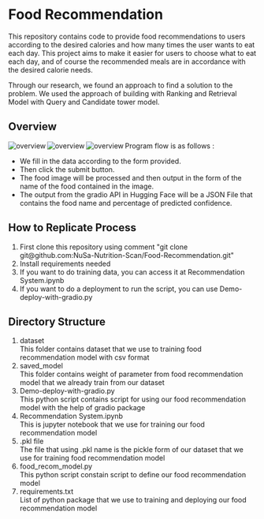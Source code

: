 <h1>Food Recommendation</h1>
<p>
This repository contains code to provide food recommendations to users according to the desired calories and how many times the user wants to eat each day. This project aims to make it easier for users to choose what to eat each day, and of course the recommended meals are in accordance with the desired calorie needs.

Through our research, we found an approach to find a solution to the problem. We used the approach of building with Ranking and Retrieval Model with Query and Candidate tower model.
</p>

<h2>Overview</h2>
<p><img align="left" src="https://github.com/NuSa-Nutrition-Scan/Food-Classification/assets/89970736/0f9630f5-2a0e-4a86-841b-afb2b78ba795" alt="overview" /></p>
<p><img align="left" src="https://github.com/NuSa-Nutrition-Scan/Food-Classification/assets/89970736/3922b3fa-a207-4c01-834b-8f079a69fd3f" alt="overview" /></p>
<p><img align="left" src="https://github.com/NuSa-Nutrition-Scan/Food-Classification/assets/89970736/121fedfd-8a48-44d5-80d4-855ae92392a2" alt="overview" /></p>
<p>Program flow is as follows :</p>
<ul>
  <li>We fill in the data according to the form provided.</li>
  <li>Then click the submit button.</li>
  <li>The food image will be processed and then output in the form of the name of the food contained in the image.</li>
  <li>The output from the gradio API in Hugging Face will be a JSON File that contains the food name and percentage of predicted confidence.</li>
</ul>

<h2>How to Replicate Process</h2>
<ol>
  <li>First clone this repository using comment "git clone git@github.com:NuSa-Nutrition-Scan/Food-Recommendation.git"</li>
  <li>Install requirements needed</li>
  <li>If you want to do training data, you can access it at Recommendation System.ipynb</li>
  <li>If you want to do a deployment to run the script, you can use Demo-deploy-with-gradio.py</li>
</ol>

<h2>Directory Structure</h2>
<ol>
  <li>dataset</li>
  This folder contains dataset that we use to training food recommendation model with csv format
  <li>saved_model</li>
  This folder contains weight of parameter from food recommendation model that we already train from our dataset
  <li>Demo-deploy-with-gradio.py</li>
  This python script contains script for using our food recommendation model with the help of gradio package
  <li>Recommendation System.ipynb</li>
  This is jupyter notebook that we use for training our food recommendation model
  <li>.pkl file</li>
  The file that using .pkl name is the pickle form of our dataset that we use for training food recommendation model
  <li>food_recom_model.py</li>
  This python script constain script to define our food recommendation model
  <li>requirements.txt</li>
  List of python package that we use to training and deploying our food recommendation model
</ol>








